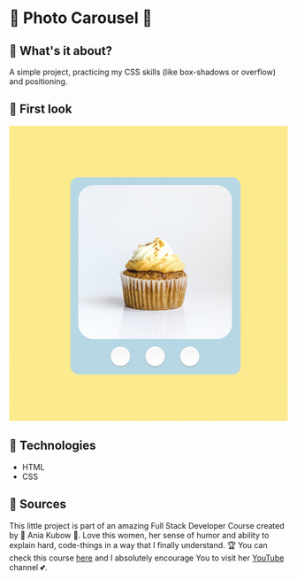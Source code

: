 #   🎡 Photo Carousel 🎡

## 🎠 What's it about?

A simple project, practicing my CSS skills (like box-shadows or overflow) and positioning.

## 🎠 First look 

![photo carousel](./img/screen_1.png)

## 🎠 Technologies

+ HTML
+ CSS

## 🎠 Sources
This little project is part of an amazing Full Stack Developer Course created by 💚 Ania Kubow 💚. Love this women, her sense of humor and ability to explain hard, code-things in a way that I finally understand. 🏆
You can check this course [here](https://www.codewithania.com/about) and I absolutely encourage You to visit her [YouTube](https://www.youtube.com/@AniaKubow) channel 💕.

